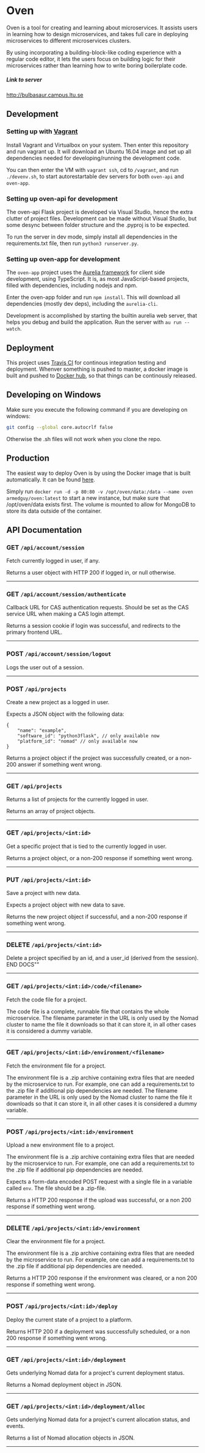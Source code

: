 # Oven
Oven is a tool for creating and learning about microservices. It assists users in learning how to design microservices,
and takes full care in deploying microservices to different microservices clusters.

By using incorporating a building-block-like coding experience with a regular code editor, it lets the users focus on
building logic for their microservices rather than learning how to write boring boilerplate code.

##### Link to server
http://bulbasaur.campus.ltu.se

## Development

### Setting up with [Vagrant](http://vagrantup.com)
Install Vagrant and Virtualbox on your system.
Then enter this repository and run vagrant up.
It will download an Ubuntu 16.04 image and set up all dependencies needed for developing/running the development code.

You can then enter the VM with `vagrant ssh`, cd to `/vagrant`, and run `./devenv.sh`, to start autorestartable dev servers for both `oven-api` and `oven-app`.

### Setting up oven-api for development

The oven-api Flask project is developed via Visual Studio, hence the extra clutter of project files.
Development can be made without Visual Studio, but some desync between folder structure and the .pyproj is to be expected.

To run the server in dev mode, simply install all dependencies in the requirements.txt file, then run `python3 runserver.py`.

### Setting up oven-app for development
The `oven-app` project uses the [Aurelia framework](http://aurelia.io/) for client side development, using TypeScript.
It is, as most JavaScript-based projects, filled with dependencies, including nodejs and npm.

Enter the oven-app folder and run `npm install`. This will download all dependencies (mostly dev deps), including the `aurelia-cli`.

Development is accomplished by starting the builtin aurelia web server, that helps you debug and build the application.
Run the server with `au run --watch`.

## Deployment
This project uses [Travis CI](http://travis-ci.org) for continous integration testing and deployment.
Whenver something is pushed to master, a docker image is built and pushed to [Docker hub](http://dockerhub.com/armedguy/oven), so that things can be continously released.

## Developing on Windows
Make sure you execute the following command if you are developing on windows:
```bash
git config --global core.autocrlf false
```
Otherwise the .sh files will not work when you clone the repo.

## Production
The easiest way to deploy Oven is by using the Docker image that is built automatically. It can be found [here](http://dockerhub.com/armedguy/oven).

Simply run `docker run -d -p 80:80 -v /opt/oven/data:/data --name oven armedguy/oven:latest` to start a new instance, but make sure that /opt/oven/data exists first.
The volume is mounted to allow for MongoDB to store its data outside of the container.





## API Documentation

### **GET** `/api/account/session`
Fetch currently logged in user, if any.

Returns a user object with HTTP 200 if logged in, or null otherwise.

<hr>

### **GET** `/api/account/session/authenticate`
Callback URL for CAS authentication requests. Should be set as the CAS service URL when making a CAS login attempt.

Returns a session cookie if login was successful, and redirects to the primary frontend URL.
<hr>

### **POST** `/api/account/session/logout`
Logs the user out of a session.

<hr>

### **POST** `/api/projects`
Create a new project as a logged in user.

Expects a JSON object with the following data:
```
{
    "name": "example",
    "software_id": "python3flask", // only available now
    "platform_id": "nomad" // only available now
}
```
Returns a project object if the project was successfully created, or a non-200 answer if something went wrong.

<hr>

### **GET** `/api/projects`
Returns a list of projects for the currently logged in user.

Returns an array of project objects.

<hr>

### **GET** `/api/projects/<int:id>`
Get a specific project that is tied to the currently logged in user.

Returns a project object, or a non-200 response if something went wrong.
<hr>

### **PUT** `/api/projects/<int:id>`
Save a project with new data.

Expects a project object with new data to save.

Returns the new project object if successful, and a non-200 response if something went wrong.
<hr>

### **DELETE** `/api/projects/<int:id>`
Delete a project specified by an id, and a user_id (derived from the session).
END DOCS""
<hr>

### **GET** `/api/projects/<int:id>/code/<filename>`
Fetch the code file for a project.

The code file is a complete, runnable file that contains the whole microservice.
The filename parameter in the URL is only used by the Nomad cluster to name the file it downloads so that it can store it, in all other cases it is considered a dummy variable.
<hr>

### **GET** `/api/projects/<int:id>/environment/<filename>`
Fetch the environment file for a project.

The environment file is a .zip archive containing extra files that are needed by the microservice to run.
For example, one can add a requirements.txt to the .zip file if additional pip dependencies are needed.
The filename parameter in the URL is only used by the Nomad cluster to name the file it downloads so that it can store it, in all other cases it is considered a dummy variable.
<hr>

### **POST** `/api/projects/<int:id>/environment`
Upload a new environment file to a project.

The environment file is a .zip archive containing extra files that are needed by the microservice to run.
For example, one can add a requirements.txt to the .zip file if additional pip dependencies are needed.

Expects a form-data encoded POST request with a single file in a variable called `env`. The file should be a .zip-file.

Returns a HTTP 200 response if the upload was successful, or a non 200 response if something went wrong.
<hr>

### **DELETE** `/api/projects/<int:id>/environment`
Clear the environment file for a project.

The environment file is a .zip archive containing extra files that are needed by the microservice to run.
For example, one can add a requirements.txt to the .zip file if additional pip dependencies are needed.

Returns a HTTP 200 response if the environment was cleared, or a non 200 response if something went wrong.
<hr>

### **POST** `/api/projects/<int:id>/deploy`
Deploy the current state of a project to a platform.

Returns HTTP 200 if a deployment was successfully scheduled, or a non 200 response if something went wrong.
<hr>

### **GET** `/api/projects/<int:id>/deployment`
Gets underlying Nomad data for a project's current deployment status.

Returns a Nomad deployment object in JSON.
<hr>

### **GET** `/api/projects/<int:id>/deployment/alloc`
Gets underlying Nomad data for a project's current allocation status, and events.

Returns a list of Nomad allocation objects in JSON.
<hr>
